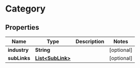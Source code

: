 

# Category


## Properties

Name | Type | Description | Notes
------------ | ------------- | ------------- | -------------
**industry** | **String** |  |  [optional]
**subLinks** | [**List&lt;SubLink&gt;**](SubLink.md) |  |  [optional]



